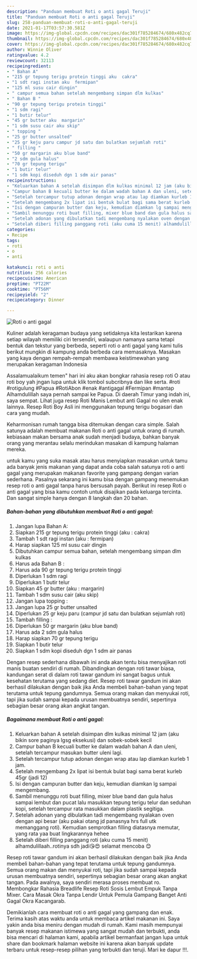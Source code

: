 ```yaml
---
description: "Panduan membuat Roti o anti gagal Teruji"
title: "Panduan membuat Roti o anti gagal Teruji"
slug: 258-panduan-membuat-roti-o-anti-gagal-teruji
date: 2021-01-17T03:57:30.581Z
image: https://img-global.cpcdn.com/recipes/dac301f785284674/680x482cq70/roti-o-anti-gagal-foto-resep-utama.jpg
thumbnail: https://img-global.cpcdn.com/recipes/dac301f785284674/680x482cq70/roti-o-anti-gagal-foto-resep-utama.jpg
cover: https://img-global.cpcdn.com/recipes/dac301f785284674/680x482cq70/roti-o-anti-gagal-foto-resep-utama.jpg
author: Winnie Oliver
ratingvalue: 4.2
reviewcount: 32113
recipeingredient:
- " Bahan A"
- "215 gr tepung terigu protein tinggi aku  cakra"
- "1 sdt ragi instan aku  fermipan"
- "125 ml susu cair dingin"
- " campur semua bahan setelah mengembang simpan dlm kulkas"
- " Bahan B "
- "90 gr tepung terigu protein tinggi"
- "1 sdm ragi"
- "1 butir telur"
- "45 gr butter aku  margarin"
- "1 sdm susu cair aku skip"
- " topping "
- "25 gr butter unsalted"
- "25 gr keju paru campur jd satu dan bulatkan sejumlah roti"
- " filling "
- "50 gr margarin aku blue band"
- "2 sdm gula halus"
- "70 gr tepung terigu"
- "1 butir telur"
- "1 sdm kopi diseduh dgn 1 sdm air panas"
recipeinstructions:
- "Keluarkan bahan A setelah disimpan dlm kulkas minimal 12 jam (aku bikin sore paginya lgsg eksekusi) dan sobek-sobek kecil"
- "Campur bahan B kecuali butter ke dalam wadah bahan A dan uleni, setelah tercampur masukan butter uleni lagi."
- "Setelah tercampur tutup adonan dengan wrap atau lap diamkan kurleb 1 jam."
- "Setelah mengembang 2x lipat isi bentuk bulat bagi sama berat kurleb 45gr (jadi 12)"
- "Isi dengan campuran butter dan keju, kemudian diamkan lg sampai mengembang."
- "Sambil menunggu roti buat filling, mixer blue band dan gula halus sampai lembut dan pucat lalu masukkan tepung terigu telur dan seduhan kopi, setelah tercampur rata masukkan dalam plastik segitiga."
- "Setelah adonan yang dibulatkan tadi mengembang nyalakan oven dengan api besar (aku pakai otang jd panasnya hrs full utk memanggang roti). Kemudian semprotkan filling diatasnya memutar, yang rata yaa buat lingkarannya hehee"
- "Setelah diberi filling panggang roti (aku cuma 15 menit) alhamdulillaah..rotinya sdh jadi😘😍 selamat mencoba 😊"
categories:
- Recipe
tags:
- roti
- o
- anti

katakunci: roti o anti 
nutrition: 256 calories
recipecuisine: American
preptime: "PT22M"
cooktime: "PT56M"
recipeyield: "2"
recipecategory: Dinner

---
```



![Roti o anti gagal](https://img-global.cpcdn.com/recipes/dac301f785284674/680x482cq70/roti-o-anti-gagal-foto-resep-utama.jpg)

Kuliner adalah keragaman budaya yang setidaknya kita lestarikan karena setiap wilayah memiliki ciri tersendiri, walaupun namanya sama tetapi bentuk dan tekstur yang berbeda, seperti roti o anti gagal yang kami tulis berikut mungkin di kampung anda berbeda cara memasaknya. Masakan yang kaya dengan rempah-rempah membawa keistimewahan yang merupakan keragaman Indonesia

Assalamualaikum temen&#34; hari ini aku akan bongkar rahasia resep roti O atau roti boy yah jngan lupa untuk klik tombol subcribnya dan like serta. #roti #rotigulung #Papua #RotiAbon #enak #antigagal #Fermipan #mantap Alhamdulillah saya pernah sampai ke Papua. Di daerah Timur yang indah ini, saya sempat. Lihat juga resep Roti Manis Lembut anti Gagal no ulen enak lainnya. Resep Roti Boy Asli ini menggunakan tepung terigu bogasari dan cara yang mudah.

Keharmonisan rumah tangga bisa ditemukan dengan cara simple. Salah satunya adalah membuat makanan Roti o anti gagal untuk orang di rumah. kebiasaan makan bersama anak sudah menjadi budaya, bahkan banyak orang yang merantau selalu merindukan masakan di kampung halaman mereka.

untuk kamu yang suka masak atau harus menyiapkan masakan untuk tamu ada banyak jenis makanan yang dapat anda coba salah satunya roti o anti gagal yang merupakan makanan favorite yang gampang dengan varian sederhana. Pasalnya sekarang ini kamu bisa dengan gampang menemukan resep roti o anti gagal tanpa harus bersusah payah.
Berikut ini resep Roti o anti gagal yang bisa kamu contoh untuk disajikan pada keluarga tercinta. Dan sangat simple hanya dengan 8 langkah dan 20 bahan.


<!--inarticleads1-->

##### Bahan-bahan yang dibutuhkan membuat Roti o anti gagal:

1. Jangan lupa  Bahan A:
1. Siapkan 215 gr tepung terigu protein tinggi (aku : cakra)
1. Tambah 1 sdt ragi instan (aku : fermipan)
1. Harap siapkan 125 ml susu cair dingin
1. Dibutuhkan  campur semua bahan, setelah mengembang simpan dlm kulkas
1. Harus ada  Bahan B :
1. Harus ada 90 gr tepung terigu protein tinggi
1. Diperlukan 1 sdm ragi
1. Diperlukan 1 butir telur
1. Siapkan 45 gr butter (aku : margarin)
1. Tambah 1 sdm susu cair (aku skip)
1. Jangan lupa  topping :
1. Jangan lupa 25 gr butter unsalted
1. Diperlukan 25 gr keju paru (campur jd satu dan bulatkan sejumlah roti)
1. Tambah  filling :
1. Diperlukan 50 gr margarin (aku blue band)
1. Harus ada 2 sdm gula halus
1. Harap siapkan 70 gr tepung terigu
1. Siapkan 1 butir telur
1. Siapkan 1 sdm kopi diseduh dgn 1 sdm air panas


Dengan resep sederhana dibawah ini anda akan tentu bisa menyajikan roti manis buatan sendiri di rumah. Dibandingkan dengan roti tawar biasa, kandungan serat di dalam roti tawar gandum ini sangat bagus untuk kesehatan terutama yang sedang diet. Resep roti tawar gandum ini akan berhasil dilakukan dengan baik jika Anda membeli bahan-bahan yang tepat terutama untuk tepung gandumnya. Semua orang makan dan menyukai roti, tapi jika sudah sampai kepada urusan membuatnya sendiri, sepertinya sebagian besar orang akan angkat tangan. 

<!--inarticleads2-->

##### Bagaimana membuat  Roti o anti gagal:

1. Keluarkan bahan A setelah disimpan dlm kulkas minimal 12 jam (aku bikin sore paginya lgsg eksekusi) dan sobek-sobek kecil
1. Campur bahan B kecuali butter ke dalam wadah bahan A dan uleni, setelah tercampur masukan butter uleni lagi.
1. Setelah tercampur tutup adonan dengan wrap atau lap diamkan kurleb 1 jam.
1. Setelah mengembang 2x lipat isi bentuk bulat bagi sama berat kurleb 45gr (jadi 12)
1. Isi dengan campuran butter dan keju, kemudian diamkan lg sampai mengembang.
1. Sambil menunggu roti buat filling, mixer blue band dan gula halus sampai lembut dan pucat lalu masukkan tepung terigu telur dan seduhan kopi, setelah tercampur rata masukkan dalam plastik segitiga.
1. Setelah adonan yang dibulatkan tadi mengembang nyalakan oven dengan api besar (aku pakai otang jd panasnya hrs full utk memanggang roti). Kemudian semprotkan filling diatasnya memutar, yang rata yaa buat lingkarannya hehee
1. Setelah diberi filling panggang roti (aku cuma 15 menit) alhamdulillaah..rotinya sdh jadi😘😍 selamat mencoba 😊


Resep roti tawar gandum ini akan berhasil dilakukan dengan baik jika Anda membeli bahan-bahan yang tepat terutama untuk tepung gandumnya. Semua orang makan dan menyukai roti, tapi jika sudah sampai kepada urusan membuatnya sendiri, sepertinya sebagian besar orang akan angkat tangan. Pada awalnya, saya sendiri merasa proses membuat ro. Membongkar Rahasia Breadlife Resep Roti Sosis Lembut Empuk Tanpa Mixer. Cara Masak Okra Tanpa Lendir Untuk Pemula Gampang Banget Anti Gagal Okra Kacangarab. 

Demikianlah cara membuat roti o anti gagal yang gampang dan enak. Terima kasih atas waktu anda untuk membaca artikel makanan ini. Saya yakin anda bisa meniru dengan mudah di rumah. Kami masih mempunyai banyak resep makanan istimewa yang sangat mudah dan terbukti, anda bisa mencari di halaman kami, apabila artikel bermanfaat jangan lupa untuk share dan bookmark halaman website ini karena akan banyak update terbaru untuk resep-resep pilihan yang terbukti dan teruji. Mari ke dapur !!!. 
